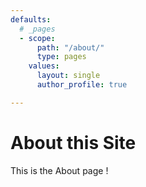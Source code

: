 ```yaml
---
defaults:
  # _pages
  - scope:
      path: "/about/"
      type: pages
    values:
      layout: single
      author_profile: true

---
```


# About this Site

This is the About page !

